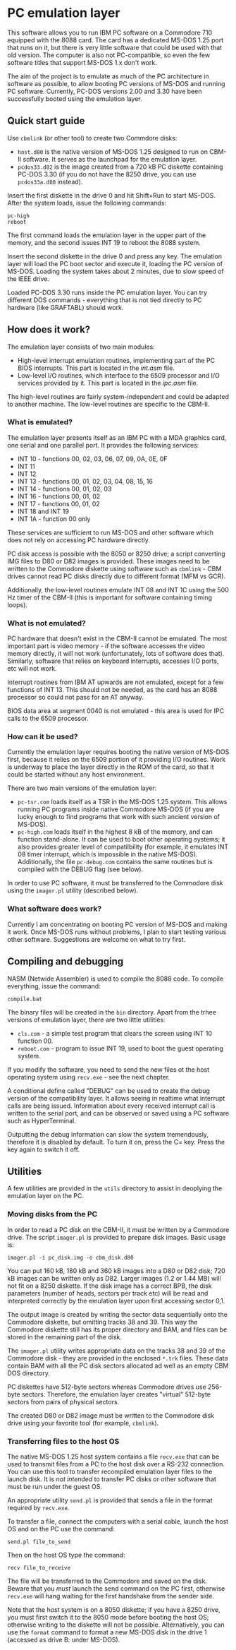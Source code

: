# PC emulation layer

This software allows you to run IBM PC software on a Commodore 710 equipped with the 8088 card. The card has a dedicated MS-DOS 1.25 port that runs on it, but there is very little software that could be used with that old version. The computer is also not PC-compatible, so even the few software titles that support MS-DOS 1.x don't work.

The aim of the project is to emulate as much of the PC architecture in software as possible, to allow booting PC versions of MS-DOS and running PC software. Currently, PC-DOS versions 2.00 and 3.30 have been successfully booted using the emulation layer.


## Quick start guide

Use `cbmlink` (or other tool) to create two Commdore disks:

 * `host.d80` is the native version of MS-DOS 1.25 designed to run on CBM-II software. It serves as the launchpad for the emulation layer.
 * `pcdos33.d82` is the image created from a 720 kB PC diskette containing PC-DOS 3.30 (if you do not have the 8250 drive, you can use `pcdos33a.d80` instead).

Insert the first diskette in the drive 0 and hit Shift+Run to start MS-DOS. After the system loads, issue the following commands:

```
pc-high
reboot
```

The first command loads the emulation layer in the upper part of the memory, and the second issues INT 19 to reboot the 8088 system.

Insert the second diskette in the drive 0 and press any key. The emulation layer will load the PC boot sector and execute it, loading the PC version of MS-DOS. Loading the system takes about 2 minutes, due to slow speed of the IEEE drive.

Loaded PC-DOS 3.30 runs inside the PC emulation layer. You can try different DOS commands - everything that is not tied directly to PC hardware (like GRAFTABL) should work.

## How does it work?

The emulation layer consists of two main modules:

 * High-level interrupt emulation routines, implementing part of the PC BIOS interrupts. This part is located in the *int.asm* file.
 * Low-level I/O routines, which interface to the 6509 processor and I/O services provided by it. This part is located in the *ipc.asm* file.

The high-level routines are fairly system-independent and could be adapted to another machine. The low-level routines are specific to the CBM-II.

### What is emulated?

The emulation layer presents itself as an IBM PC with a MDA graphics card, one serial and one parallel port. It provides the following services:

* INT 10 - functions 00, 02, 03, 06, 07, 09, 0A, 0E, 0F
* INT 11
* INT 12
* INT 13 - functions 00, 01, 02, 03, 04, 08, 15, 16
* INT 14 - functions 00, 01, 02, 03
* INT 16 - functions 00, 01, 02
* INT 17 - functions 00, 01, 02
* INT 18 and INT 19
* INT 1A - function 00 only

These services are sufficient to run MS-DOS and other software which does not rely on accessing PC hardware directly.

PC disk access is possible with the 8050 or 8250 drive; a script converting IMG files to D80 or D82 images is provided. These images need to be written to the Commodore diskette using software such as `cbmlink` - CBM drives cannot read PC disks directly due to different format (MFM vs GCR).

Additionally, the low-level routines emulate INT 08 and INT 1C using the 500 Hz timer of the CBM-II (this is important for software containing timing loops).

### What is not emulated?

PC hardware that doesn't exist in the CBM-II cannot be emulated. The most important part is video memory - if the software accesses the video memory directly, it will not work (unfortunately, lots of software does that). Similarly, software that relies on keyboard interrupts, accesses I/O ports, etc will not work. 

Interrupt routines from IBM AT upwards are not emulated, except for a few functions of INT 13. This should not be needed, as the card has an 8088 processor so could not pass for an AT anyway.

BIOS data area at segment 0040 is not emulated - this area is used for IPC calls to the 6509 processor.

### How can it be used?

Currently the emulation layer requires booting the native version of MS-DOS first, because it relies on the 6509 portion of it providing I/O routines. Work is underway to place the layer directly in the ROM of the card, so that it could be started without any host environment.

There are two main versions of the emulation layer:

* `pc-tsr.com` loads itself as a TSR in the MS-DOS 1.25 system. This allows running PC programs inside native Commodore MS-DOS (if you are lucky enough to find programs that work with such ancient version of MS-DOS).
* `pc-high.com` loads itself in the highest 8 kB of the memory, and can function stand-alone. It can be used to boot other operating systems; it also provides greater level of compatilbility (for example, it emulates INT 08 timer interrupt, which is impossible in the native MS-DOS). Additionally, the file `pc-debug.com` contains the same routines but is compiled with the DEBUG flag (see below).

In order to use PC software, it must be transferred to the Commodore disk using the `imager.pl` utility (described below).

### What software does work?

Currently I am concentrating on booting PC version of MS-DOS and making it work. Once MS-DOS runs without problems, I plan to start testing various other software. Suggestions are welcome on what to try first.

## Compiling and debugging

NASM (Netwide Assembler) is used to compile the 8088 code. To compile everything, issue the command:

```
compile.bat
```

The binary files will be created in the `bin` directory. Apart from the trhee versions of emulation layer, there are two little utilities:

 * `cls.com` - a simple test program that clears the screen using INT 10 function 00.
 * `reboot.com` - program to issue INT 19, used to boot the guest operating system.

If you modify the software, you need to send the new files ot the host operating system using `recv.exe` - see the next chapter. 

A conditional define called "DEBUG" can be used to create the debug version of the compatibility layer. It allows seeing in realtime what interrupt calls are being issued. Information about every received interrupt call is written to the serial port, and can be observed or saved using a PC software such as HyperTerminal. 

Outputting the debug information can slow the system tremendously, therefore it is disabled by default. To turn it on, press the C= key. Press the key again to switch it off.

## Utilities

A few utilities are provided in the `utils` directory to assist in deoplying the emulation layer on the PC.

### Moving disks from the PC

In order to read a PC disk on the CBM-II, it must be written by a Commodore drive. The script `imager.pl` is provided to prepare disk images. Basic usage is:

```
imager.pl -i pc_disk.img -o cbm_disk.d80
```

You can put 160 kB, 180 kB and 360 kB images into a D80 or D82 disk; 720 kB images can be written only as D82. Larger images (1.2 or 1.44 MB) will not fit on a 8250 diskette. If the disk image has a correct BPB, the disk parameters (number of heads, sectors per track etc) will be read and interpreted correctly by the emulation layer upon first accessing sector 0,1.

The output image is created by writing the sector data sequentially onto the Commodore diskette, but omitting tracks 38 and 39. This way the Commodore diskette  still has its proper directory and BAM, and files can be stored in the remaining part of the disk. 

The `imager.pl` utility writes appropriate data on the tracks 38 and 39 of the Commodore disk - they are provided in the enclosed `*.trk` files. These data contain BAM with all the PC disk sectors allocated ad well as an empty CBM DOS directory.

PC diskettes have 512-byte sectors whereas Commodore drives use 256-byte sectors. Therefore, the emulation layer creates "virtual" 512-byte sectors from pairs of physical sectors.

The created D80 or D82 image must be written to the Commodore disk drive using your favorite tool (for example, `cbmlink`).

### Transferring files to the host OS

The native MS-DOS 1.25 host system contains a file `recv.exe` that can be used to transmit files from a PC to the host disk over a RS-232 connection. You can use this tool to transfer recompiled emulation layer files to the launch disk. It is *not intended* to transfer PC disks or other software that must be run under the guest OS.

An appropriate utility `send.pl` is provided that sends a file in the format required by `recv.exe`.

To transfer a file, connect the computers with a serial cable, launch the host OS and on the PC use the command:

```
send.pl file_to_send
```

Then on the host OS type the command:

```
recv file_to_receive
```

The file will be transferred to the Commodore and saved on the disk. Beware that you *must* launch the send command on the PC first, otherwise `recv.exe` will hang waiting for the first handshake from the sender side.

Note that the host system is on a 8050 diskette; if you have a 8250 drive, you must first switch it to the 8050 mode before booting the host OS; otherwise writing to the diskette will not be possible. Alternatively, you can use the `format` command to format a new MS-DOS disk in the drive 1 (accessed as drive B: under MS-DOS).

